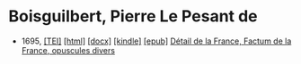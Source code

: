 # Boisguilbert, Pierre Le Pesant de

* 1695,  <a title="Source XML/TEI" class="file tei" href="https://hurlus.github.io/tei/boisguilbert1695_detail.xml">[TEI]</a>  <a title="HTML une page" class="file html" href="https://hurlus.github.io/boisguilbert/boisguilbert1695_detail.html">[html]</a>  <a title="Bureautique (LibreOffice, MS.Word)" class="file docx" href="https://hurlus.github.io/boisguilbert/boisguilbert1695_detail.docx">[docx]</a>  <a title="Amazon.kindle" class="file mobi" href="https://hurlus.github.io/boisguilbert/boisguilbert1695_detail.mobi">[kindle]</a>  <a title="EPUB, pour liseuses et téléphones" class="file epub" href="https://hurlus.github.io/boisguilbert/boisguilbert1695_detail.epub">[epub]</a>  <a href="https://hurlus.github.io/boisguilbert/boisguilbert1695_detail.html">Détail de la France, Factum de la France, opuscules divers</a>
